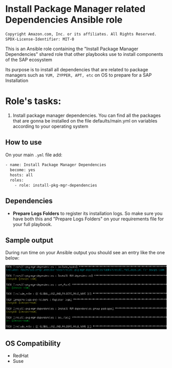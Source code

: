 # Install Package Manager related Dependencies Ansible role

```
Copyright Amazon.com, Inc. or its affiliates. All Rights Reserved.
SPDX-License-Identifier: MIT-0
```

This is an Ansible role containing the "Install Package Manager Dependencies" shared role that other playbooks use to install components of the SAP ecosystem

Its purpose is to install all dependencies that are related to package managers such as <code>YUM, ZYPPER, APT, etc</code> on OS to prepare for a SAP Installation

# Role's tasks:

1. Install package manager dependencies. You can find all the packages that are gonna be installed on the file defaults/main.yml on variables according to your operating system

## How to use

On your main <code>.yml</code> file add:

```
- name: Install Package Manager Dependencies
  become: yes
  hosts: all
  roles:
    - role: install-pkg-mgr-dependencies
```

## Dependencies

* <b>Prepare Logs Folders</b> to register its installation logs. So make sure you have both this and "Prepare Logs Folders" on your requirements file for your full playbook.

## Sample output

During run time on your Ansible output you should see an entry like the one below:

![Example output](readme_images/example_output.png)

## OS Compatibility

* RedHat
* Suse